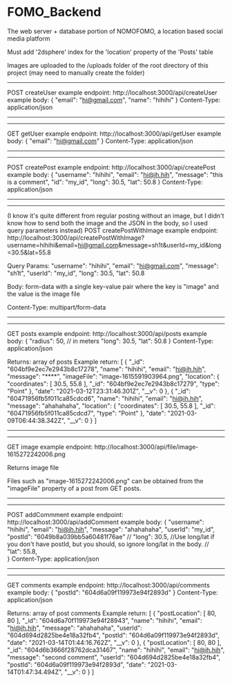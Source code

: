 # FOMO_Backend
The web server + database portion of NOMOFOMO, a location based social media platform

Must add '2dsphere' index for the 'location' property of the 'Posts' table

Images are uploaded to the /uploads folder of the root directory of this project (may need to manually create the folder)

------------------------------------------------------------------------------------------

POST createUser
example endpoint: http://localhost:3000/api/createUser
example body:
{
    "email": "hi@gmail.com",
    "name": "hihihi"
}
Content-Type: application/json

------------------------------------------------------------------------------------------
------------------------------------------------------------------------------------------

GET getUser
example endpoint: http://localhost:3000/api/getUser
example body:
{
    "email": "hi@gmail.com"
}
Content-Type: application/json

------------------------------------------------------------------------------------------
------------------------------------------------------------------------------------------

POST createPost
example endpoint: http://localhost:3000/api/createPost
example body:
{
    "username": "hihihi",
    "email": "hi@ih.hih",
    "message": "this is a comment",
    "id": "my_id",
    "long": 30.5,
    "lat": 50.8
}
Content-Type: application/json

------------------------------------------------------------------------------------------
------------------------------------------------------------------------------------------

(I know it's quite different from regular posting without an image, but I didn't know how to send both the image and the JSON in the body, so I used query parameters instead)
POST createPostWithImage
example endpoint: http://localhost:3000/api/createPostWithImage?username=hihihi&email=hi@gmail.com&message=sh1t&userId=my_id&long=30.5&lat=55.8

Query Params:
"username": "hihihi",
"email": "hi@gmail.com",
"message": "sh1t",
"userId": "my_id",
"long": 30.5,
"lat": 50.8

Body: form-data with a single key-value pair where the key is "image" and the value is the image file

Content-Type: multipart/form-data

------------------------------------------------------------------------------------------
------------------------------------------------------------------------------------------

GET posts
example endpoint: http://localhost:3000/api/posts
example body:
{
    "radius": 50, // in meters
    "long": 30.5,
    "lat": 50.8
}
Content-Type: application/json

Returns: array of posts
Example return:
[
    {
        "_id": "604bf9e2ec7e2943b8c17278",
        "name": "hihihi",
        "email": "hi@ih.hih",
        "message": "****",
        "imageFile": "image-1615591903964.png",
        "location": {
            "coordinates": [
                30.5,
                55.8
            ],
            "_id": "604bf9e2ec7e2943b8c17279",
            "type": "Point"
        },
        "date": "2021-03-12T23:31:46.301Z",
        "__v": 0
    },
    {
        "_id": "60471956fb5f011ca85cdcd6",
        "name": "hihihi",
        "email": "hi@ih.hih",
        "message": "ahahahaha",
        "location": {
            "coordinates": [
                30.5,
                55.8
            ],
            "_id": "60471956fb5f011ca85cdcd7",
            "type": "Point"
        },
        "date": "2021-03-09T06:44:38.342Z",
        "__v": 0
    }
]

------------------------------------------------------------------------------------------
------------------------------------------------------------------------------------------

GET image
example endpoint: http://localhost:3000/api/file/image-1615272242006.png

Returns image file

Files such as "image-1615272242006.png" can be obtained from the "imageFile" property of a post from GET posts.

------------------------------------------------------------------------------------------
------------------------------------------------------------------------------------------

POST addCommment
example endpoint: http://localhost:3000/api/addComment
example body:
{
    "username": "hihihi",
    "email": "hi@ih.hih",
    "message": "ahahahaha",
    "userId": "my_id",
    "postId": "6049b8a039bb5a60481f76ae"
    // "long": 30.5,    //Use long/lat if you don't have postId, but you should, so ignore long/lat in the body.
    // "lat": 55.8,    
}
Content-Type: application/json

------------------------------------------------------------------------------------------
------------------------------------------------------------------------------------------

GET comments
example endpoint: http://localhost:3000/api/comments
example body:
{
    "postId": "604d6a09f119973e94f2893d"
}
Content-Type: application/json

Returns: array of post comments
Example return:
[
    {
        "postLocation": [
            80,
            80
        ],
        "_id": "604d6a70f119973e94f28943",
        "name": "hihihi",
        "email": "hi@ih.hih",
        "message": "ahahahaha",
        "userId": "604d694d2825be4e18a32fb4",
        "postId": "604d6a09f119973e94f2893d",
        "date": "2021-03-14T01:44:16.762Z",
        "__v": 0
    },
    {
        "postLocation": [
            80,
            80
        ],
        "_id": "604d6b3666f28762dca31467",
        "name": "hihihi",
        "email": "hi@ih.hih",
        "message": "second comment",
        "userId": "604d694d2825be4e18a32fb4",
        "postId": "604d6a09f119973e94f2893d",
        "date": "2021-03-14T01:47:34.494Z",
        "__v": 0
    }
]